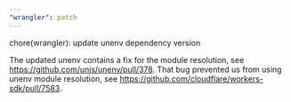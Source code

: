 ```yaml
---
"wrangler": patch
---
```


chore(wrangler): update unenv dependency version

The updated unenv contains a fix for the module resolution,
see <https://github.com/unjs/unenv/pull/378>.
That bug prevented us from using unenv module resolution,
see <https://github.com/cloudflare/workers-sdk/pull/7583>.
